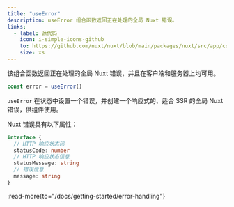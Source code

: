 ```yaml
---
title: "useError"
description: useError 组合函数返回正在处理的全局 Nuxt 错误。
links:
  - label: 源代码
    icon: i-simple-icons-github
    to: https://github.com/nuxt/nuxt/blob/main/packages/nuxt/src/app/composables/error.ts
    size: xs
---
```


该组合函数返回正在处理的全局 Nuxt 错误，并且在客户端和服务器上均可用。

```ts
const error = useError()
```

`useError` 在状态中设置一个错误，并创建一个响应式的、适合 SSR 的全局 Nuxt 错误，供组件使用。

Nuxt 错误具有以下属性：

```ts
interface {
  // HTTP 响应状态码
  statusCode: number
  // HTTP 响应状态信息
  statusMessage: string
  // 错误信息
  message: string
}
```

:read-more{to="/docs/getting-started/error-handling"}